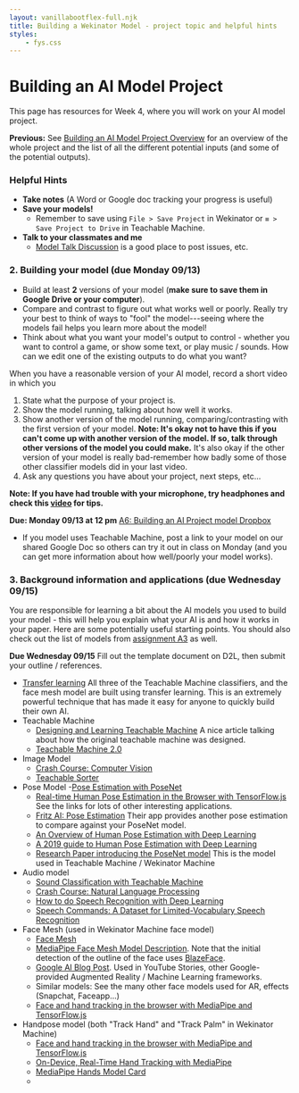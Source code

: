 ```yaml
---
layout: vanillabootflex-full.njk
title: Building a Wekinator Model - project topic and helpful hints
styles:
	- fys.css
---
```


# Building an AI Model Project

This page has resources for Week 4, where you will work on your AI model project. 

**Previous:** See [Building an AI Model Project Overview](/fys-V06) for an overview of the whole project and the list of all the different potential inputs (and some of the potential outputs).

### Helpful Hints

- **Take notes** (A Word or Google doc tracking your progress is useful)
- **Save your models!** 
	- Remember to save using `File > Save Project` in Wekinator or `≡ > Save Project to Drive` in Teachable Machine.
- **Talk to your classmates and me**
	- [Model Talk Discussion](https://d2l.mountunion.edu/d2l/le/content/43087/viewContent/551614/View) is a good place to post issues, etc.

### 2. Building your model (due Monday 09/13)

- Build at least **2** versions of your model (**make sure to save them in Google Drive or your computer**).
- Compare and contrast to figure out what works well or poorly. Really try your best to think of ways to "fool" the model---seeing where the models fail helps you learn more about the model!
- Think about what you want your model's output to control - whether you want to control a game, or show some text, or play music / sounds. How can we edit one of the existing outputs to do what you want?



When you have a reasonable version of your AI model, record a short video in which you 

1. State what the purpose of your project is.
2. Show the model running, talking about how well it works.
3. Show another version of the model running, comparing/contrasting with the first version of your model. **Note: It's okay not to have this if you can't come up with another version of the model. If so, talk through other versions of the model you could make.** It's also okay if the other version of your model is really bad-remember how badly some of those other classifier models did in your last video.
4. Ask any questions you have about your project, next steps, etc...


**Note: If you have had trouble with your microphone, try headphones and check this [video](https://www.youtube.com/watch?v=KoMqLEbUdMg) for tips.**


**Due: Monday 09/13 at 12 pm** [A6: Building an AI Project model Dropbox](https://d2l.mountunion.edu/d2l/le/content/43087/viewContent/50574/View)


- If you model uses Teachable Machine, post a link to your model on our shared Google Doc so others can try it out in class on Monday (and you can get more information about how well/poorly your model works).
### 3. Background information and applications (due Wednesday 09/15)

You are responsible for learning a bit about the AI models you used to build your model - this will help you explain what your AI is and how it works in your paper. Here are some potentially useful starting points. You should also check out the list of models from [assignment A3](/fys-A03) as well.


**Due Wednesday 09/15** Fill out the template document on D2L, then submit your outline / references.


- [Transfer learning](https://www.youtube.com/watch?v=kRpZ5OqUY6Y) All three of the Teachable Machine classifiers, and the face mesh model are built using transfer learning. This is an extremely powerful technique that has made it easy for anyone to quickly build their own AI.
- Teachable Machine
	- [Designing and Learning Teachable Machine](https://design.google/library/designing-and-learning-teachable-machine/) A nice article talking about how the original teachable machine was designed.
	- [Teachable Machine 2.0](https://venturebeat.com/2019/11/07/google-teachable-machine-2-ai-machine-learning/)
- Image Model
	- [Crash Course: Computer Vision](https://www.youtube.com/watch?v=-4E2-0sxVUM)
	- [Teachable Sorter](https://coral.ai/projects/teachable-sorter/)
- Pose Model
	-[Pose Estimation with PoseNet](https://www.youtube.com/watch?v=OIo-DIOkNVg)
	- [Real-time Human Pose Estimation in the Browser with TensorFlow.js](https://medium.com/tensorflow/real-time-human-pose-estimation-in-the-browser-with-tensorflow-js-7dd0bc881cd5) See the links for lots of other interesting applications.
	- [Fritz AI: Pose Estimation](https://www.fritz.ai/pose-estimation/) Their app provides another pose estimation to compare against your PoseNet model.
	- [An Overview of Human Pose Estimation with Deep Learning](https://medium.com/beyondminds/an-overview-of-human-pose-estimation-with-deep-learning-d49eb656739b)
	- [A 2019 guide to Human Pose Estimation with Deep Learning](https://nanonets.com/blog/human-pose-estimation-2d-guide/)
	- [Research Paper introducing the PoseNet model](https://arxiv.org/abs/1803.08225) This is the model used in Teachable Machine / Wekinator Machine
- Audio model
	- [Sound Classification with Teachable Machine](https://youtu.be/TOrVsLklltM)
	- [Crash Course: Natural Language Processing](https://www.youtube.com/watch?v=fOvTtapxa9c)
	- [How to do Speech Recognition with Deep Learning](https://medium.com/@ageitgey/machine-learning-is-fun-part-6-how-to-do-speech-recognition-with-deep-learning-28293c162f7a)
	- [Speech Commands: A Dataset for Limited-Vocabulary Speech Recognition](https://arxiv.org/pdf/1804.03209.pdf)
- Face Mesh (used in Wekinator Machine face model)
	- [Face Mesh](https://sites.google.com/view/perception-cv4arvr/facemesh)
	- [MediaPipe Face Mesh Model Description](https://drive.google.com/file/d/1VFC_wIpw4O7xBOiTgUldl79d9LA-LsnA/view). Note that the initial detection of the outline of the face uses [BlazeFace](https://sites.google.com/view/perception-cv4arvr/blazeface).
	- [Google AI Blog Post](https://ai.googleblog.com/2019/03/real-time-ar-self-expression-with.html). Used in YouTube Stories, other Google-provided Augmented Reality / Machine Learning frameworks.
	- Similar models: See the many other face models used for AR, effects (Snapchat, Faceapp...)
	- [Face and hand tracking in the browser with MediaPipe and TensorFlow.js](https://blog.tensorflow.org/2020/03/face-and-hand-tracking-in-browser-with-mediapipe-and-tensorflowjs.html)
- Handpose model (both "Track Hand" and "Track Palm" in Wekinator Machine)
	- [Face and hand tracking in the browser with MediaPipe and TensorFlow.js](https://blog.tensorflow.org/2020/03/face-and-hand-tracking-in-browser-with-mediapipe-and-tensorflowjs.html)
	- [On-Device, Real-Time Hand Tracking with MediaPipe](https://ai.googleblog.com/2019/08/on-device-real-time-hand-tracking-with.html)
	- [MediaPipe Hands Model Card](https://drive.google.com/file/d/14pjkgLl3t3jiTiCFuvWGB-uAX_aVZOS5/view)
	- [](https://analyticsindiamag.com/google-open-sources-new-real-time-hand-gesture-tracking-ml-pipeline/)



